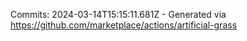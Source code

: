 Commits: 2024-03-14T15:15:11.681Z - Generated via https://github.com/marketplace/actions/artificial-grass
<br>
